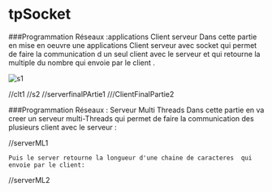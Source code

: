# tpSocket
###Programmation Réseaux :applications Client serveur
 Dans cette partie en mise en oeuvre une applications Client serveur avec socket qui permet de faire la communication  d un seul client avec le serveur et qui retourne la multiple du nombre qui envoie par le client .
 
 ![s1](https://user-images.githubusercontent.com/102295113/160003072-090b4e57-9677-4dc5-aa34-1e364d3f9799.png)

 //clt1 //s2
 //serverfinalPArtie1 ///ClientFinalPartie2
 
 
 
###Programmation Réseaux :  Serveur Multi Threads
 Dans cette partie en va creer  un serveur multi-Threads qui permet de faire la communication des plusieurs client avec le serveur :
 
 //serverML1
 
    Puis le server retourne la longueur d'une chaine de caracteres  qui envoie par le client:
    
   //serverML2
     
     


